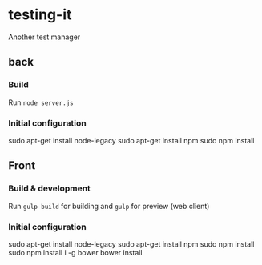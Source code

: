 # testing-it
Another test manager

## back
### Build
Run `node server.js`

### Initial configuration
sudo apt-get install node-legacy
sudo apt-get install npm
sudo npm install

## Front
### Build & development
Run `gulp build` for building and `gulp` for preview (web client)

### Initial configuration
sudo apt-get install node-legacy
sudo apt-get install npm
sudo npm install
sudo npm install i -g bower
bower install
